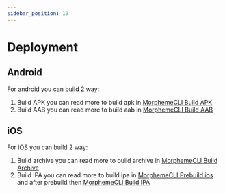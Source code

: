 ```yaml
---
sidebar_position: 19
---
```


# Deployment

## Android

For android you can build 2 way:

1. Build APK you can read more to build apk in [MorphemeCLI Build APK](../morpheme_cli/build/android/apk)
2. Build AAB you can read more to build aab in [MorphemeCLI Build AAB](../morpheme_cli/build/android/app_bundle)

## iOS

For iOS you can build 2 way:

1. Build archive you can read more to build archive in [MorphemeCLI Build Archive](../morpheme_cli/build/ios/app_bundle)
2. Build IPA you can read more to build ipa in [MorphemeCLI Prebuild ios](../morpheme_cli/build/prebuild/ios) and after prebuild then [MorphemeCLI Build IPA](../morpheme_cli/build/ios/ipa)
